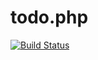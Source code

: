 # todo.php

[![Build Status](https://travis-ci.org/sanpii/todo.php.png)](https://travis-ci.org/sanpii/todo.php)
